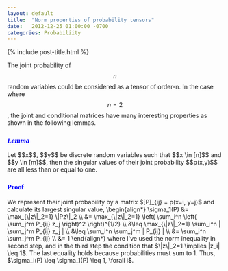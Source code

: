 ```yaml
---
layout: default
title:  "Norm properties of probability tensors"
date:   2012-12-25 01:00:00 -0700
categories: Probabiliity
---
```


{% include post-title.html %}



The joint probability of $$n$$ random variables could be considered as a tensor of order-n. In the case where $$n=2$$, the joint and conditional matrices have many interesting properties as shown in the following lemmas.

<h2 style="font-family:Times New Roman;font-style:italic;font-size:1.2em;color:blue;margin-left:0px">Lemma</h2>
Let $$x$$, $$y$$ be discrete random variables such that $$x \in [n]$$ and $$y \in [m]$$, then the singular values of their joint probability $$p(x,y)$$ are all less than or equal to one.

<h3 style="font-family:times;color:blue;margin-left: 0px">Proof</h3>
We represent their joint probability by a matrix $[P]_{ij} = p(x=i, y=j)$ and calculate its largest singular value,
\begin{align*}
  \sigma_1(P) &= \max_{\|z\|_2=1} \|Pz\|_2 \\
  &= \max_{\|z\|_2=1}  \left( \sum_i^n \left( \sum_j^m P_{ij} z_j \right)^2 \right)^{1/2} \\
  &\leq \max_{\|z\|_2=1}  \sum_i^n | \sum_j^m P_{ij} z_j | \\
  &\leq \sum_i^n \sum_j^m | P_{ij} | \\
  &= \sum_i^n \sum_j^m P_{ij}  \\
  &= 1
\end{align*}
where I've used the norm inequality in second step, and in the third step the condition that $\|z\|_2=1 \implies |z_i| \leq 1$. The last equality holds because probabilities must sum to 1. Thus, $\sigma_i(P) \leq \sigma_1(P) \leq 1, \forall i$.


